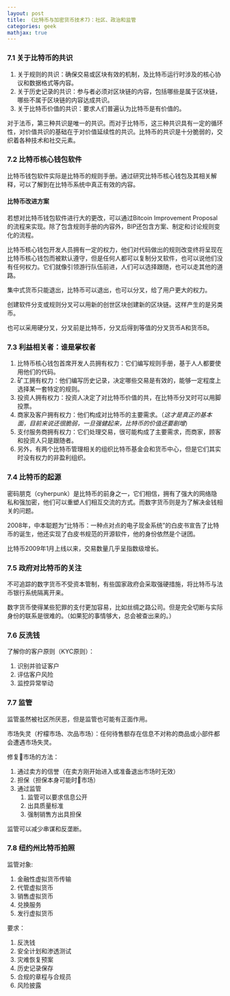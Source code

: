 ```yaml
---
layout: post
title: 《比特币与加密货币技术7》：社区、政治和监管
categories: geek
mathjax: true
---
```


### 7.1 关于比特币的共识

1. 关于规则的共识：确保交易或区块有效的机制，及比特币运行时涉及的核心协议和数据格式等内容。
2. 关于历史记录的共识：参与者必须对区块链的内容，包括哪些是属于区块链，哪些不属于区块链的内容达成共识。
3. 关于比特币价值的共识：要求人们普遍认为比特币是有价值的。

对于法币，第三种共识是唯一的共识。而对于比特币，这三种共识具有一定的循环性，对价值共识的基础在于对价值延续性的共识。比特币的共识是十分脆弱的，交织着各种技术和社交元素。

### 7.2 比特币核心钱包软件

比特币钱包软件实际是比特币的规则手册。通过研究比特币核心钱包及其相关解释，可以了解到在比特币系统中真正有效的内容。

#### 比特币改进方案

若想对比特币钱包软件进行大的更改，可以通过Bitcoin Improvement Proposal的流程来实现。除了包含规则手册的内容外，BIP还包含方案、制定和讨论规则变化的流程。

比特币核心钱包开发人员拥有一定的权力，他们对代码做出的规则改变终将呈现在比特币核心钱包而被默认遵守，但是任何人都可以复制分叉软件，也可以说他们没有任何权力。它们就像引领游行队伍前进，人们可以选择跟随，也可以走其他的道路。

集中式货币只能退出，比特币可以退出，也可以分叉，给了用户更大的权力。

创建软件分支或规则分叉可以用新的创世区块创建新的区块链。这样产生的是另类币。

也可以采用硬分叉，分叉前是比特币，分叉后得到等值的分叉货币A和货币B。

### 7.3 利益相关者：谁是掌权者

1. 比特币核心钱包首席开发人员拥有权力：它们编写规则手册，基于人人都要使用他们的代码。
2. 矿工拥有权力：他们编写历史记录，决定哪些交易是有效的，能够一定程度上选择某一套特定的规则。
3. 投资人拥有权力：投资人决定了对比特币价值的共，在比特币分叉时可以用脚投票。
4. 商家及客户拥有权力：他们构成对比特币的主要需求。（*这才是真正的基本面，目前来说还很脆弱，一旦强健起来，比特币的价值还要剧增*）
5. 支付服务商拥有权力：它们处理交易，很可能构成了主要需求，而商家，顾客和投资人只是跟随者。
6. 另外，有两个比特币管理相关的组织比特币基金会和货币中心，但是它们其实时没有权力的非盈利组织。

### 7.4 比特币的起源

密码朋克（cyherpunk）是比特币的前身之一，它们相信，拥有了强大的网络隐私和强加密，他们可以重塑人们相互交流的方式。而数字货币则是为了解决金钱相关的问题。

2008年，中本聪题为“比特币：一种点对点的电子现金系统”的白皮书宣告了比特币的诞生，他还实现了白皮书规范的开源软件，他的身份依然是个谜团。

比特币2009年1月上线以来，交易数量几乎呈指数级增长。

### 7.5 政府对比特币的关注

不可追踪的数字货币不受资本管制，有些国家政府会采取强硬措施，将比特币与法币银行系统隔离开来。

数字货币使得某些犯罪的支付更加容易，比如丝绸之路公司。但是完全切断与实际身份的联系是很难的。（如果犯的事情够大，总会被查出来的。）

### 7.6 反洗钱

了解你的客户原则（KYC原则）：

1. 识别并验证客户
2. 评估客户风险
3. 监控异常举动

### 7.7 监管

监管虽然被社区所厌恶，但是监管也可能有正面作用。

市场失灵（柠檬市场、次品市场）：任何待售额存在信息不对称的商品或小部件都会遭遇市场失灵。

修复🍋市场的方法：

1. 通过卖方的信誉（在卖方刚开始进入或准备退出市场时无效）
2. 担保（担保本身可能时🍋市场）
3. 通过监管
   1. 监管可以要求信息公开
   2. 出具质量标准
   3. 强制销售方出具担保

监管可以减少串谋和反垄断。

### 7.8 纽约州比特币拍照

监管对象:

1. 金融性虚拟货币传输
2. 代管虚拟货币
3. 销售虚拟货币
4. 兑换服务
5. 发行虚拟货币

要求：

1. 反洗钱
2. 安全计划和渗透测试
3. 灾难恢复预案
4. 历史记录保存
5. 合规的章程与合规员
6. 风险披露